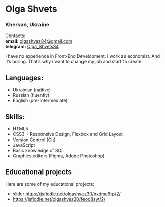# Olga Shvets

### Kherson, Ukraine

Contacts:\
**email:** olgashvez84@gmail.com\
**telegram:** [Olga_Shvets84](https://t.me/Olga_Shvets84)

I have no experience in Front-End Development. I work as economist. And it’s boring.
That’s why i want to change my job and start to create.

## Languages:
* Ukrainian (naitive)
* Russian (fluently)
* English (pre-Intermediate)

## Skills:
* HTML5
* CSS3 + Responsive Design, Flexbox and Grid Layout
* Version Control (Git)
* JavaScript 
* Basic knowledge of SQL
* Graphics editors (Figma, Adobe Photoshop)

## Educational projects
Here are some of my educational projects:
* slider https://jsfiddle.net/olgashvez30/nxdme9rp/2/
* https://jsfiddle.net/olgashvez30/feod8syt/2/
